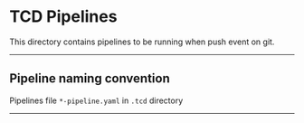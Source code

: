 # TCD Pipelines

This directory contains pipelines to be running when push event on git.

---

## Pipeline naming convention

Pipelines file `*-pipeline.yaml` in `.tcd` directory

---
